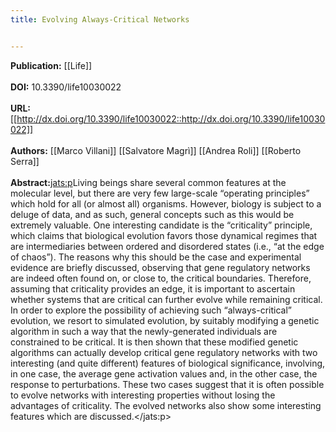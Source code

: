 ```yaml
---
title: Evolving Always-Critical Networks


---
```


**Publication:** [[Life]]<br><br>**DOI:** 10.3390/life10030022                                             
<br>**URL:**[[http://dx.doi.org/10.3390/life10030022::http://dx.doi.org/10.3390/life10030022]]<br><br>**Authors:** [[Marco Villani]] [[Salvatore Magrì]] [[Andrea Roli]] [[Roberto Serra]] <br><br>**Abstract:**<jats:p>Living beings share several common features at the molecular level, but there are very few large-scale “operating principles” which hold for all (or almost all) organisms. However, biology is subject to a deluge of data, and as such, general concepts such as this would be extremely valuable. One interesting candidate is the “criticality” principle, which claims that biological evolution favors those dynamical regimes that are intermediaries between ordered and disordered states (i.e., “at the edge of chaos”). The reasons why this should be the case and experimental evidence are briefly discussed, observing that gene regulatory networks are indeed often found on, or close to, the critical boundaries. Therefore, assuming that criticality provides an edge, it is important to ascertain whether systems that are critical can further evolve while remaining critical. In order to explore the possibility of achieving such “always-critical” evolution, we resort to simulated evolution, by suitably modifying a genetic algorithm in such a way that the newly-generated individuals are constrained to be critical. It is then shown that these modified genetic algorithms can actually develop critical gene regulatory networks with two interesting (and quite different) features of biological significance, involving, in one case, the average gene activation values and, in the other case, the response to perturbations. These two cases suggest that it is often possible to evolve networks with interesting properties without losing the advantages of criticality. The evolved networks also show some interesting features which are discussed.</jats:p>


